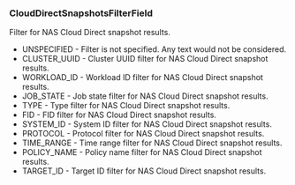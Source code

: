 ### CloudDirectSnapshotsFilterField
Filter for NAS Cloud Direct snapshot results.

- UNSPECIFIED - Filter is not specified. Any text would not be considered.
- CLUSTER_UUID - Cluster UUID filter for NAS Cloud Direct snapshot results.
- WORKLOAD_ID - Workload ID filter for NAS Cloud Direct snapshot results.
- JOB_STATE - Job state filter for NAS Cloud Direct snapshot results.
- TYPE - Type filter for NAS Cloud Direct snapshot results.
- FID - FID filter for NAS Cloud Direct snapshot results.
- SYSTEM_ID - System ID filter for NAS Cloud Direct snapshot results.
- PROTOCOL - Protocol filter for NAS Cloud Direct snapshot results.
- TIME_RANGE - Time range filter for NAS Cloud Direct snapshot results.
- POLICY_NAME - Policy name filter for NAS Cloud Direct snapshot results.
- TARGET_ID - Target ID filter for NAS Cloud Direct snapshot results.
